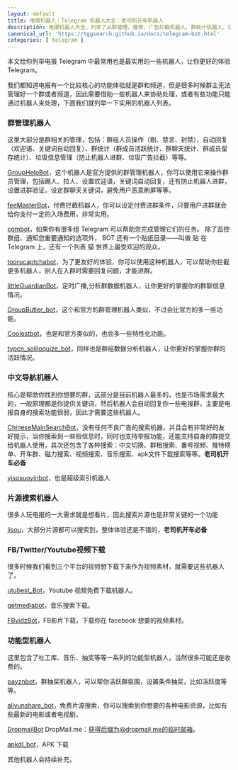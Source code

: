 ```yaml
---
layout: default
title: 电报机器人｜Telegram 机器人大全｜老司机开车机器人
description: 电报机器人大全，列举了从群管理、搜索、广告拦截机器人、群统计机器人、功能型机器人，比如视频下载机器人、音乐搜索机器人、片源搜索机器人等等。
canonical_url: 'https://tggsearch.github.io/docs/telegram-bot.html'
categories: [ telegram ]
---
```

本文给你列举电报 Telegram 中最常用也是最实用的一些机器人，让你更好的体验 Telegram。

我们都知道电报有一个比较核心的功能体验就是群和频道，但是很多时候群主无法管理好一个群或者频道，因此需要借助一些机器人来协助处理，或者有些功能只能通过机器人来处理，下面我们就列举一下实用的机器人列表。

### 群管理机器人
这里大部分是群相关的管理，包括：群组人员操作（剔、禁言、封禁）、自动回复（欢迎语、关键词自动回复）、群统计（群成员活跃统计、群聊天统计、群成员留存统计）、垃圾信息管理（防止机器人进群、垃圾广告拦截）等等。

[GroupHelpBot](./302.html?target=https://t.me/GroupHelpBot)，这个机器人是官方提供的群管理机器人，你可以使用它来操作群员管理，包括踢人、拉人、设置欢迎语，关键词自动回复，还有防止机器人进群，设置进群验证，设定群聊天关键词，避免用户恶意刷屏等等。

[feeMasterBot](./302.html?target=https://t.me/feeMasterBot)，付费拦截机器人，你可以设定付费进群条件，只要用户进群就会给你支付一定的入场费用，非常实用。

[combot](./302.html?target=https://t.me/combot)，如果你有很多组 Telegram 可以帮助您完成管理它们的任务。 除了监控群组、通知您重要通知的选项外， BOT 还有一个贴纸目录——叫做 贴 在 Telegram 上，还有一个列表 猫 世界上最受欢迎的观众。

[toorucaptchabot](./302.html?target=https://t.me/toorucaptchabot)，为了更友好的体验，你可以使用这种机器人，可以帮助你拦截更多机器人，别人在入群时需要回复问题，才能进群。

[littleGuardianBot](./302.html?target=https://t.me/littleGuardianBot)，定时广播,分析群数据机器人，让你更好的掌握你的群聊信息情况。

[GroupButler_bot](./302.html?target=https://t.me/GroupButler_bot)，这个和官方的群管理机器人类似，不过会比官方的多一些功能。

[Coolestbot](./302.html?target=https://t.me/Coolestbot)，也是和官方类似的，也会多一些特性化功能。

[typcn_soliloquize_bot](./302.html?target=https://t.me/typcn_soliloquize_bot)，同样也是群组数据分析机器人，让你更好的掌握你群的活跃情况。

### 中文导航机器人
核心是帮助你找到你想要的群，这部分是目前机器人最多的，也是市场需求最大的，一般原理都是你提供关键词，然后机器人会自动回复你一些电报群，主要是电报自身的搜索功能很弱，因此才需要这些机器人。

[ChineseMainSearchBot](./302.html?target=https://t.me/ChineseMainSearchBot)，没有任何不良广告的搜索机器，并且会有非常好的友好提示，当你搜索到一些假信息时，同时也支持举报功能，还能支持自身的群提交给机器人使用，其次还包含了各种搜索：中文切换、群租搜索、番号视频、推特榜单、开车群、磁力搜索、视频搜索、音乐搜索、apk文件下载搜索等等。**老司机开车必备**

[yisosuoyinbot](./302.html?target=https://t.me/yisosuoyinbot)，也是超级索引机器人

### 片源搜索机器人
很多人玩电报的一大需求就是想看片，因此搜索片源也是非常关键的一个功能

[jisou](./302.html?target=https://t.me/jisou)，大部分片源都可以搜索到，整体体验还是不错的，**老司机开车必备**

### FB/Twitter/Youtube视频下载
很多时候我们看到三个平台的视频想下载下来作为视频素材，就需要这些机器人了。

[utubest_Bot](./302.html?target=https://t.me/utubest_Bot)，Youtube 视频免费下载机器人。

[getmediabot](./302.html?target=https://t.me/getmediabot)，音乐搜索下载。

[FBvidzBot](./302.html?target=https://t.me/FBvidzBot)，FB影片下载，下载你在 facebook 想要的视频素材。

### 功能型机器人
这里包含了社工库、音乐、抽奖等等一系列的功能型机器人，当然很多可能还是收费的。

[payznbot](./302.html?target=https://t.me/payznbot)，群抽奖机器人，可以帮你活跃群氛围，设置条件抽奖，比如活跃度等等。

[aliyunshare_bot](./302.html?target=https://t.me/aliyunshare_bot)，免费片源搜索，你可以搜索到你想要的各种电影资源，比如有些最新的电影或者电视剧。

[DropmailBot](./302.html?target=https://t.me/DropmailBot) DropMail.me：获得后缀为@dropmail.me的临时邮箱。

[apkdl_bot](./302.html?target=https://t.me/apkdl_bot)，APK 下载

其他机器人会持续补充。